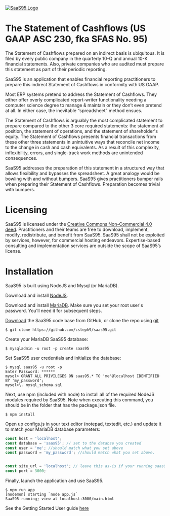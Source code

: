[![SaaS95 Logo](http://saas95.com/saas95.png)](http://saas95.com/)

# The Statement of Cashflows (US GAAP ASC 230, fka SFAS No. 95)

The Statement of Cashflows prepared on an indirect basis is ubiquitous. It is filed by every public company in the quarterly 10-Q and annual 10-K financial statements.  Also, private companies who are audited must prepare this statement as part of their periodic reporting.

SaaS95 is an application that enables financial reporting practitioners to prepare this indirect Statement of Cashflows in conformity with US GAAP. 

Most ERP systems pretend to address the Statement of Cashflows. They either offer overly complicated report-writer functionality needing a computer science degree to manage & maintain or they don’t even pretend at all. In either case, the inevitable “spreadsheet” method ensues.

The Statement of Cashflows is arguably the most complicated statement to prepare compared to the other 3 core required statements: the statement of position, the statement of operations, and the statement of shareholder's equity. The Statement of Cashflows presents financial transactions from these other three statements in unintuitive ways that reconcile net income to the change in cash and cash equivalents. As a result of this complexity, inflexibility, errors, and single-track work methods are unintended consequences.

SaaS95 addresses the preparation of this statement in a structured way that allows flexibility and bypasses the spreadsheet. A great analogy would be bowling with and without bumpers. SaaS95 gives practitioners bumper rails when preparing their Statement of Cashflows. Preparation becomes trivial with bumpers.

# Licensing
SaaS95 is licensed under the [Creative Commons Non-Commercial 4.0 deed](https://creativecommons.org/licenses/by-nc/4.0/deed.en). Practitioners and their teams are free to download, implement, modify, redistribute, and benefit from SaaS95. SaaS95 shall not be exploited by services, however, for commercial hosting endeavors. Expertise-based consulting and implementation services are outside the scope of SaaS95’s license.

# Installation
SaaS95 is built using NodeJS and Mysql (or MariaDB).

Download and install [NodeJS](https://nodejs.org/en/).

Download and install [MariaDB](https://mariadb.com/downloads/). Make sure you set your root user's password. You'll need it for subsequent steps.

[Download](https://github.com/csteph9/saas95/archive/refs/heads/main.zip) the SaaS95 code base from GitHub, or clone the repo using [git](https://git-scm.com/downloads)

```console
$ git clone https://github.com/csteph9/saas95.git
```

Create your MariaDB SaaS95 database:
```console
$ mysqladmin -u root -p create saas95
```

Set SaaS95 user credentials and initialize the database:
```console
$ mysql saas95 -u root -p
Enter Password: ******
mysql> GRANT ALL PRIVILEGES ON saas95.* TO 'me'@localhost IDENTIFIED BY 'my_password';
mysql>\. mysql_schema.sql
```

Next, use npm (included with node) to install all of the required NodeJS modules required by SaaS95. Note when executing this command, you should be in the folder that has the package.json file.

```console
$ npm install
```

Open up configs.js in your text editor (notepad, textedit, etc.) and update it to match your MariaDB database parameters:
```js
const host = 'localhost';
const database = 'saas95'; // set to the databse you created
const user = 'me'; //should match what you set above
const password = 'my_password'; //should match what you set above.


const site_url = 'localhost'; // leave this as-is if your running saas95 from your local device. If you are setting up in EC2 or other cloud platform, use the URL where the application will be accessed.
const port = 3000;
```

Finally, launch the application and use SaaS95.
```console
$ npm run app
[nodemon] starting `node app.js`
SaaS95 running; view at localhost:3000/main.html
```

See the Getting Started User guide [here](https://saas95.com/getting_started.pl)

